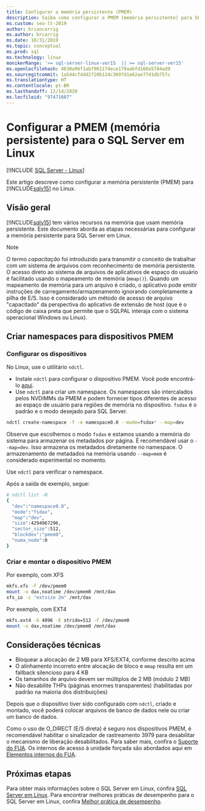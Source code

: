 ```yaml
---
title: Configurar a memória persistente (PMEM)
description: Saiba como configurar a PMEM (memória persistente) para SQL Server em Linux e também como criar namespaces para dispositivos de PMEM.
ms.custom: seo-lt-2019
author: briancarrig
ms.author: brcarrig
ms.date: 10/31/2019
ms.topic: conceptual
ms.prod: sql
ms.technology: linux
monikerRange: '>= sql-server-linux-ver15  || >= sql-server-ver15'
ms.openlocfilehash: 4630a96f1abf961174ece179aabfd160a5784ad9
ms.sourcegitcommit: 1a544cf4dd2720b124c3697d1e62ae7741db757c
ms.translationtype: HT
ms.contentlocale: pt-BR
ms.lasthandoff: 12/14/2020
ms.locfileid: "97471607"
---
```

# <a name="configure-persistent-memory-pmem-for-sql-server-on-linux"></a>Configurar a PMEM (memória persistente) para o SQL Server em Linux

[!INCLUDE [SQL Server - Linux](../includes/applies-to-version/sql-linux.md)]

Este artigo descreve como configurar a memória persistente (PMEM) para [!INCLUDE[sqlv15](../includes/sssqlv15-md.md)] no Linux.

## <a name="overview"></a>Visão geral

[!INCLUDE[sqlv15](../includes/sssqlv15-md.md)] tem vários recursos na memória que usam memória persistente. Este documento aborda as etapas necessárias para configurar a memória persistente para SQL Server em Linux.

> [!NOTE]
> O termo _capacitação_ foi introduzido para transmitir o conceito de trabalhar com um sistema de arquivos com reconhecimento de memória persistente. O acesso direto ao sistema de arquivos de aplicativos de espaço do usuário é facilitado usando o mapeamento de memória (`mmap()`). Quando um mapeamento de memória para um arquivo é criado, o aplicativo pode emitir instruções de carregamento/armazenamento ignorando completamente a pilha de E/S. Isso é considerado um método de acesso de arquivo "capacitado" da perspectiva do aplicativo de extensão de host (que é o código de caixa preta que permite que o SQLPAL interaja com o sistema operacional Windows ou Linux).

## <a name="create-namespaces-for-pmem-devices"></a>Criar namespaces para dispositivos PMEM

### <a name="configure-the-devices"></a>Configurar os dispositivos

No Linux, use o utilitário `ndctl`.

- Instale `ndctl` para configurar o dispositivo PMEM. Você pode encontrá-lo [aqui](https://docs.pmem.io/getting-started-guide/installing-ndctl).
- Use `ndctl` para criar um namespace. Os namespaces são intercalados pelos NVDIMMs da PMEM e podem fornecer tipos diferentes de acesso ao espaço de usuário para regiões de memória no dispositivo. `fsdax` é o padrão e o modo desejado para SQL Server.

```bash 
ndctl create-namespace -f -e namespace0.0 --mode=fsdax* --map=dev
```

Observe que escolhemos o modo `fsdax` e estamos usando a memória do sistema para armazenar os metadados por página. É recomendável usar o `--map=dev`. Isso armazena os metadados diretamente no namespace. O armazenamento de metadados na memória usando `--map=mem` é considerado experimental no momento.

Use `ndctl` para verificar o namespace. 
  
Após a saída de exemplo, segue:

```bash
# ndctl list -N
{
  "dev":"namespace0.0",
  "mode":"fsdax",
  "map":"dev",
  "size":4294967296,
  "sector_size":512,
  "blockdev":"pmem0",
  "numa_node":0
}
```

### <a name="create-and-mount-pmem-device"></a>Criar e montar o dispositivo PMEM

Por exemplo, com XFS

```bash
mkfs.xfs -f /dev/pmem0
mount -o dax,noatime /dev/pmem0 /mnt/dax
xfs_io -c "extsize 2m" /mnt/dax
```

Por exemplo, com EXT4

```bash
mkfs.ext4 -b 4096 -E stride=512 -F /dev/pmem0
mount -o dax,noatime /dev/pmem0 /mnt/dax
```

## <a name="technical-considerations"></a>Considerações técnicas

- Bloquear a alocação de 2 MB para XFS/EXT4, conforme descrito acima
- O alinhamento incorreto entre alocação de bloco e `mmap` resulta em um fallback silencioso para 4 KB
- Os tamanhos de arquivo devem ser múltiplos de 2 MB (módulo 2 MB)
- Não desabilite THPs (páginas enormes transparentes) (habilitadas por padrão na maioria dos distribuições)

Depois que o dispositivo tiver sido configurado com `ndctl`, criado e montado, você poderá colocar arquivos de banco de dados nele ou criar um banco de dados.

Como o uso de O_DIRECT (E/S direta) é seguro nos dispositivos PMEM, é recomendável habilitar o sinalizador de rastreamento 3979 para desabilitar o mecanismo de liberação desabilitados. Para saber mais, confira o [Suporte do FUA](https://support.microsoft.com/help/4131496/enable-forced-flush-mechanism-in-sql-server-2017-on-linux). Os internos de acesso à unidade forçada são abordados aqui em [Elementos internos do FUA](/archive/blogs/bobsql/sql-server-on-linux-forced-unit-access-fua-internals).

## <a name="next-steps"></a>Próximas etapas

Para obter mais informações sobre o SQL Server em Linux, confira [SQL Server em Linux](sql-server-linux-overview.md).
Para encontrar melhores práticas de desempenho para o SQL Server em Linux, confira [Melhor prática de desempenho](sql-server-linux-performance-best-practices.md).